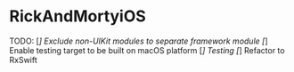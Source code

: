 # RickAndMortyiOS

TODO:
[*] Exclude non-UIKit modules to separate framework module
  [*] Enable testing target to be built on macOS platform 
[*] Testing
[*] Refactor to RxSwift
